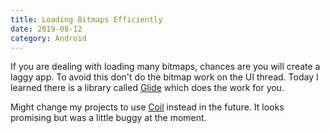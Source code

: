 ```yaml
---
title: Loading Bitmaps Efficiently
date: 2019-08-12
category: Android
---
```


If you are dealing with loading many bitmaps, chances are you will create a laggy app. To avoid this don't do the bitmap work on the UI thread. Today I learned there is a library called [Glide](https://github.com/bumptech/glide) which does the work for you.

Might change my projects to use [Coil](https://github.com/coil-kt/coil/) instead in the future. It looks promising but was a little buggy at the moment.
